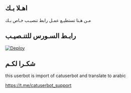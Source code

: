 ## اهـلا بـك
مـن هـنا تستطيـع عمـل رابط تنصيـب خـاص بـك

## رابـط السـورس للتنـصيـب

[![Deploy](https://www.herokucdn.com/deploy/button.svg)](https://heroku.com/deploy?template=https://github.com/Metrozxd/jmthon)

## شكـرا لكـم 


this userbot is import of catuserbot and translate to arabic

https://t.me/catuserbot_support
